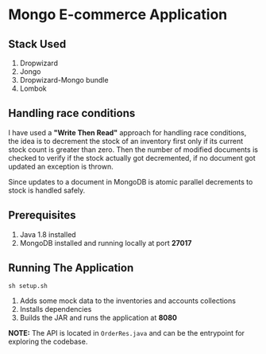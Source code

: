 # Mongo E-commerce Application

## Stack Used
1. Dropwizard
2. Jongo
3. Dropwizard-Mongo bundle
4. Lombok

## Handling race conditions
I have used a **"Write Then Read"** approach for handling race conditions, the idea is to decrement the stock of an inventory first only if its current stock count is greater than zero. Then the number of modified documents is checked to verify if the stock actually got decremented, if no document got updated an exception is thrown.

Since updates to a document in MongoDB is atomic parallel decrements to stock is handled safely.

## Prerequisites
1. Java 1.8 installed
2. MongoDB installed and running locally at port **27017**

## Running The Application
```sh setup.sh```

1. Adds some mock data to the inventories and accounts collections
2. Installs dependencies
3. Builds the JAR and runs the application at **8080**

**NOTE:** The API is located in ```OrderRes.java``` and can be the entrypoint for exploring the codebase.
